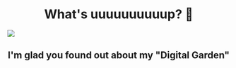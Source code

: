 <h1 align="center">What's uuuuuuuuuup? 👋</h1>

<img src="https://raw.githubusercontent.com/jvlessa/jvlessa/main/jvlessahome.png">

<h2 align="center">I'm glad you found out about my "Digital Garden"</h2>
